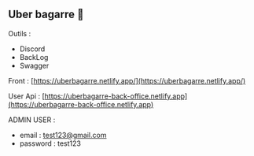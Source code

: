 ## Uber bagarre 💪

Outils : 
- Discord
- BackLog
- Swagger

Front : [https://uberbagarre.netlify.app/](https://uberbagarre.netlify.app/)

User Api : [https://uberbagarre-back-office.netlify.app](https://uberbagarre-back-office.netlify.app)

ADMIN USER :
 - email : test123@gmail.com
 - password : test123
